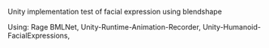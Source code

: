 Unity implementation test of facial expression using blendshape 

Using:
Rage BMLNet,
Unity-Runtime-Animation-Recorder,
Unity-Humanoid-FacialExpressions,
